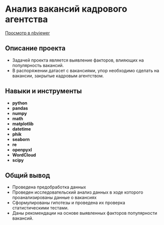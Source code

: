# Анализ вакансий кадрового агентства
[Просмотр в nbviewer](https://nbviewer.org/github/franktoblack/hr_agency_analysis/blob/main/hr_agency_project.ipynb)

## Описание проекта

- Задачей проекта является выявление факторов, влияющих на популярность вакансий. 
- В распоряжении датасет с вакансиями, упор необходимо сделать на вакансии, закрытые кадровым агентством.

## Навыки и инструменты

- **python**
- **pandas**
- **numpy**
- **math**
- **matplotlib**
- **datetime**
- **phik**
- **seaborn**
- **re**
- **openpyxl**
- **WordCloud**
- **scipy**

## 

## Общий вывод

- Проведена предобработка данных
- Проведен исследовательский анализ данных в ходе которого проанализированы данные о вакансиях
- Сформулированы гипотезы и проведена их проверка статистическими тестами.
- Даны рекомендации на основе выявленных факторов популярности вакансий.

